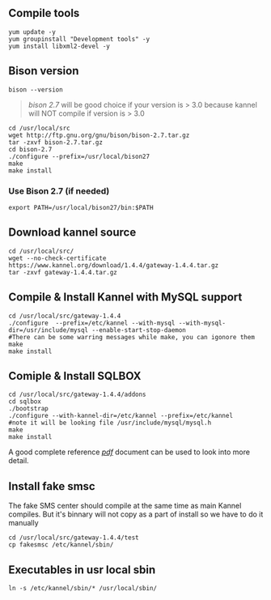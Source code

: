 ## Compile tools
```
yum update -y
yum groupinstall "Development tools" -y
yum install libxml2-devel -y
```
## Bison version
`bison --version`

> *bison 2.7* will be good choice if your version is > 3.0 because kannel will NOT compile if version is > 3.0
```
cd /usr/local/src
wget http://ftp.gnu.org/gnu/bison/bison-2.7.tar.gz
tar -zxvf bison-2.7.tar.gz
cd bison-2.7
./configure --prefix=/usr/local/bison27
make
make install
```

### Use Bison 2.7 (if needed)
`export PATH=/usr/local/bison27/bin:$PATH`

## Download kannel source
```
cd /usr/local/src/
wget --no-check-certificate https://www.kannel.org/download/1.4.4/gateway-1.4.4.tar.gz
tar -zxvf gateway-1.4.4.tar.gz
```

## Compile & Install Kannel with MySQL support
```
cd /usr/local/src/gateway-1.4.4
./configure  --prefix=/etc/kannel --with-mysql --with-mysql-dir=/usr/include/mysql --enable-start-stop-daemon
#There can be some warring messages while make, you can igonore them
make
make install
```
## Comiple & Install SQLBOX
```
cd /usr/local/src/gateway-1.4.4/addons
cd sqlbox
./bootstrap
./configure --with-kannel-dir=/etc/kannel --prefix=/etc/kannel
#note it will be looking file /usr/include/mysql/mysql.h
make
make install
```
A good complete reference *[pdf](https://sourceforge.net/p/kannelappliance/wiki/Configuration/attachment/sqlbox-userguide.pdf)* document can be used to look into more detail.


## Install fake smsc
The fake SMS center should compile at the same time as main Kannel compiles. But it's binnary will not copy as a part of install so we have to do it manually
```
cd /usr/local/src/gateway-1.4.4/test
cp fakesmsc /etc/kannel/sbin/
```
## Executables in usr local sbin
`ln -s /etc/kannel/sbin/* /usr/local/sbin/`
